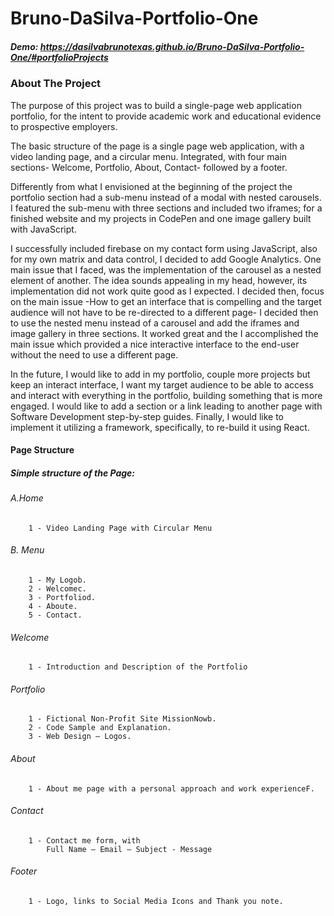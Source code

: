 # Bruno-DaSilva-Portfolio-One

##### Demo: https://dasilvabrunotexas.github.io/Bruno-DaSilva-Portfolio-One/#portfolioProjects

### About The Project

The purpose of this project was to build a single-page web application portfolio, for the intent to provide academic work and educational evidence to prospective employers.

The basic structure of the page is a single page web application, with a video landing page, and a circular menu. Integrated, with four main sections- Welcome, Portfolio, About, Contact- followed by a footer.

Differently from what I envisioned at the beginning of the project the portfolio section had a sub-menu instead of a modal with nested carousels. I featured the sub-menu with three sections and included two iframes; for a finished website and my projects in CodePen and one image gallery built with JavaScript.

I successfully included firebase on my contact form using JavaScript, also for my own matrix and data control, I decided to add Google Analytics. One main issue that I faced, was the implementation of the carousel as a nested element of another. The idea sounds appealing in my head, however, its implementation did not work quite good as I expected. I decided then, focus on the main issue -How to get an interface that is compelling and the target audience will not have to be re-directed to a different page- I decided then to use the nested menu instead of a carousel and add the iframes and image gallery in three sections. It worked great and the I accomplished the main issue which provided a nice interactive interface to the end-user without the need to use a different page.

In the future, I would like to add in my portfolio, couple more projects but keep an interact interface, I want my target audience to be able to access and interact with everything in the portfolio, building something that is more engaged. I would like to add a section or a link leading to another page with Software Development step-by-step guides. Finally, I would like to implement it utilizing a framework, specifically, to re-build it using React.

#### Page Structure

##### Simple structure of the Page:

###### A.Home

        1 - Video Landing Page with Circular Menu

###### B. Menu

        1 - My Logob.
        2 - Welcomec.
        3 - Portfoliod.
        4 - Aboute.
        5 - Contact.

###### Welcome

        1 - Introduction and Description of the Portfolio

###### Portfolio

        1 - Fictional Non-Profit Site MissionNowb.
        2 - Code Sample and Explanation.
        3 - Web Design – Logos.

###### About

        1 - About me page with a personal approach and work experienceF.

###### Contact

        1 - Contact me form, with
            Full Name – Email – Subject - Message

###### Footer

        1 - Logo, links to Social Media Icons and Thank you note.
